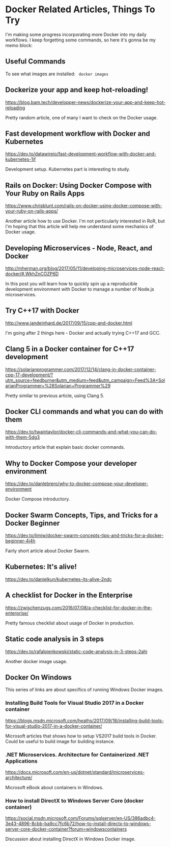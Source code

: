 # Docker Related Articles, Things To Try

I'm making some progress incorporating more Docker into my daily workflows.
I keep forgetting some commands, so here it's gonna be my memo block:

## Useful Commands
To see what images are installed:
<code>
docker images
</code>

## Dockerize your app and keep hot-reloading!
https://blog.bam.tech/developper-news/dockerize-your-app-and-keep-hot-reloading

Pretty random article, one of many I want to check on the Docker usage.

## Fast development workflow with Docker and Kubernetes
https://dev.to/datawireio/fast-development-workflow-with-docker-and-kubernetes-1if

Development setup. Kubernetes part is interesting to study.

## Rails on Docker: Using Docker Compose with Your Ruby on Rails Apps
https://www.chrisblunt.com/rails-on-docker-using-docker-compose-with-your-ruby-on-rails-apps/

Another article how to use Docker. I'm not perticularly interested in RoR, but
I'm hoping that this article will help me understand some mechanics of Docker usage.

## Developing Microservices - Node, React, and Docker 
http://mherman.org/blog/2017/05/11/developing-microservices-node-react-docker/#.WkhZnCOZP6D

In this post you will learn how to quickly spin up a reproducible development environment with Docker 
to manage a number of Node.js microservices.

## Try C++17 with Docker
http://www.jandeinhard.de/2017/09/15/cpp-and-docker.html

I'm going after 2 things here - Docker and actually trying C++17 and GCC.

## Clang 5 in a Docker container for C++17 development
https://solarianprogrammer.com/2017/12/14/clang-in-docker-container-cpp-17-development/?utm_source=feedburner&utm_medium=feed&utm_campaign=Feed%3A+SolarianProgrammer+%28Solarian+Programmer%29

Pretty similar to previous article, using Clang 5.

## Docker CLI commands and what you can do with them
https://dev.to/twaintaylor/docker-cli-commands-and-what-you-can-do-with-them-5dg3

Introductory article that explain basic docker commands.

## Why to Docker Compose your developer environment
https://dev.to/danlebrero/why-to-docker-compose-your-developer-environment

Docker Compose introductory.

## Docker Swarm Concepts, Tips, and Tricks for a Docker Beginner
https://dev.to/limiw/docker-swarm-concepts-tips-and-tricks-for-a-docker-beginner-4j4h

Fairly short article about Docker Swarm.

## Kubernetes: It's alive!
https://dev.to/danielkun/kubernetes-its-alive-2ndc

## A checklist for Docker in the Enterprise
https://zwischenzugs.com/2016/07/08/a-checklist-for-docker-in-the-enterprise/

Pretty famous checklist about usage of Docker in production.

## Static code analysis in 3 steps
https://dev.to/rafalpienkowski/static-code-analysis-in-3-steps-2ahi

Another docker image usage.

## Docker On Windows

This series of links are about specifics of running Windows Docker images.

### Installing Build Tools for Visual Studio 2017 in a Docker container
https://blogs.msdn.microsoft.com/heaths/2017/09/18/installing-build-tools-for-visual-studio-2017-in-a-docker-container/

Microsoft articles that shows how to setup VS2017 build tools in Docker.
Could be useful to build image for building instance.

### .NET Microservices. Architecture for Containerized .NET Applications
https://docs.microsoft.com/en-us/dotnet/standard/microservices-architecture/

Microsoft eBook about containers in Windows.

### How to install DirectX to Windows Server Core (docker container)
https://social.msdn.microsoft.com/Forums/sqlserver/en-US/386adbc4-3e43-4896-8cbb-ba9cc7fc6b72/how-to-install-directx-to-windows-server-core-docker-container?forum=windowscontainers

Discussion about installing DirectX in Windows Docker image.







